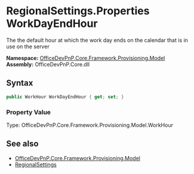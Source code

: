 # RegionalSettings.Properties WorkDayEndHour
The the default hour at which the work day ends on the calendar that is in use on the server  

**Namespace:** [OfficeDevPnP.Core.Framework.Provisioning.Model](OfficeDevPnP.Core.Framework.Provisioning.Model.md)  
**Assembly:** OfficeDevPnP.Core.dll  
## Syntax
```C#
public WorkHour WorkDayEndHour { get; set; }
```

### Property Value
Type: OfficeDevPnP.Core.Framework.Provisioning.Model.WorkHour  

## See also
- [OfficeDevPnP.Core.Framework.Provisioning.Model](OfficeDevPnP.Core.Framework.Provisioning.Model.md)
- [RegionalSettings](OfficeDevPnP.Core.Framework.Provisioning.Model.RegionalSettings.md) 
